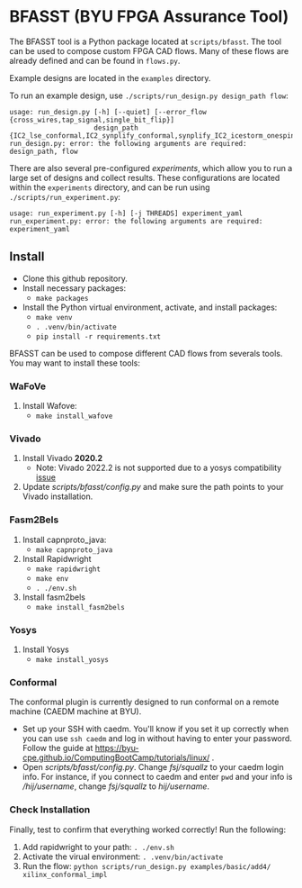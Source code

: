 # BFASST (BYU FPGA Assurance Tool)

The BFASST tool is a Python package located at `scripts/bfasst`.  The tool can be used to compose custom FPGA CAD flows.  Many of these flows are already defined and can be found in `flows.py`.

Example designs are located in the `examples` directory.

To run an example design, use `./scripts/run_design.py design_path flow`:

```
usage: run_design.py [-h] [--quiet] [--error_flow {cross_wires,tap_signal,single_bit_flip}]
                     design_path {IC2_lse_conformal,IC2_synplify_conformal,synplify_IC2_icestorm_onespin,yosys_tech_lse_conformal,yosys_tech_synplify_conformal,yosys_tech_synplify_onespin,yosys_synplify_error_onespin,xilinx_conformal,xilinx_conformal_impl,gather_impl_data,conformal_only}
run_design.py: error: the following arguments are required: design_path, flow
```

There are also several pre-configured *experiments*, which allow you to run a large set of designs and collect results.  These configurations are located within the `experiments` directory, and can be run using `./scripts/run_experiment.py`:
```
usage: run_experiment.py [-h] [-j THREADS] experiment_yaml
run_experiment.py: error: the following arguments are required: experiment_yaml
```

## Install

* Clone this github repository. 
* Install necessary packages:
  * ```make packages```
* Install the Python virtual environment, activate, and install packages:
  * ```make venv```
  * ```. .venv/bin/activate```
  * ```pip install -r requirements.txt```

BFASST can be used to compose different CAD flows from severals tools.  You may want to install these tools:

### WaFoVe
1. Install Wafove:
    * ```make install_wafove```

### Vivado

1. Install Vivado **2020.2**
    * Note: Vivado 2022.2 is not supported due to a yosys compatibility [issue](https://github.com/YosysHQ/yosys/issues/3699)
3. Update _scripts/bfasst/config.py_ and make sure the path points to your Vivado installation. 

### Fasm2Bels
1. Install capnproto_java:
    * ```make capnproto_java```
1. Install Rapidwright
   * ```make rapidwright```
   * ```make env```
   * ```. ./env.sh```
1. Install fasm2bels
   * ```make install_fasm2bels```

### Yosys
1. Install Yosys
    * ```make install_yosys```

### Conformal
The conformal plugin is currently designed to run conformal on a remote machine (CAEDM machine at BYU).
  * Set up your SSH with caedm. You'll know if you set it up correctly when you can use ```ssh caedm``` and log in without having to enter your password. Follow the guide at https://byu-cpe.github.io/ComputingBootCamp/tutorials/linux/ .
  * Open _scripts/bfasst/config.py_. Change _fsj/squallz_ to your caedm login info. For instance, if you connect to caedm and enter ```pwd``` and your info is _/hij/username_, change _fsj/squallz_ to _hij/username_.


### Check Installation
Finally, test to confirm that everything worked correctly! Run the following:
1. Add rapidwright to your path: ```. ./env.sh```
1. Activate the virual environment: ```. .venv/bin/activate```
1. Run the flow: ```python scripts/run_design.py examples/basic/add4/ xilinx_conformal_impl```




